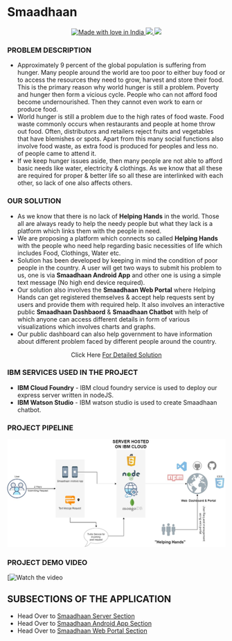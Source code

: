 # Smaadhaan

<p align="center">
  <a href="https://github.com/naveen8801/Smaadhaan">
   <img src="https://madewithlove.now.sh/in?heart=true&colorA=%23ff0000&colorB=%23050505&template=plastic" alt="Made with love in India">
    <img src="https://img.shields.io/badge/Made%20with%20Love%20%E2%9D%A4%EF%B8%8Fby-Enthusiast%20Coders-blue">
	<img src="https://img.shields.io/badge/Made%20with%20-IBM%20Cloud-orange">
	  </a>
</p>

### PROBLEM DESCRIPTION

- Approximately 9 percent of the global population is suffering from hunger. Many people around the world are too poor to either buy food or to access the resources they need to grow, harvest and store their food. This is the primary reason why world hunger is still a problem. Poverty and hunger then form a vicious cycle. People who can not afford food become undernourished. Then they cannot even work to earn or produce food.
- World hunger is still a problem due to the high rates of food waste. Food waste commonly occurs when restaurants and people at home throw out food. Often, distributors and retailers reject fruits and vegetables that have blemishes or spots. Apart from this many social functions also involve food waste, as extra food is produced for peoples and less no. of people came to attend it.
- If we keep hunger issues aside, then many people are not able to afford basic needs like water, electricity & clothings. As we know that all these are required for proper & better life so all these are interlinked with each other, so lack of one also affects others.

### OUR SOLUTION

- As we know that there is no lack of **Helping Hands** in the world. Those all are always ready to help the needy people but what they lack is a platform which links them with the people in need.
- We are proposing a platform which connects so called **Helping Hands** with the people who need help regarding basic necessities of life which includes Food, Clothings, Water etc.
- Solution has been developed by keeping in mind the condition of poor people in the country. A user will get two ways to submit his problem to us, one is via **Smaadhaan Android App** and other one is using a simple text message (No high end device required).
- Our solution also involves the **Smaadhaan Web Portal** where Helping Hands can get registered themselves & accept help requests sent by users and provide them with required help. It also involves an interactive public **Smaadhaan Dashbaord** & **Smaadhaan Chatbot** with help of which anyone can access different details in form of various visualizations which involves charts and graphs.
- Our public dashboard can also help government to have information about different problem faced by different people around the country.

<p align="center">Click Here <a href="https://drive.google.com/file/d/1Vl2-QBSNq2CIfvjcxcKGUjRsp2UIb71r/view">For Detailed Solution </a></p>

### IBM SERVICES USED IN THE PROJECT

- **IBM Cloud Foundry** - IBM cloud foundry service is used to deploy our express server written in nodeJS.
- **IBM Watson Studio** - IBM watson studio is used to create Smaadhaan chatbot.

### PROJECT PIPELINE
![PIPELINE](https://github.com/naveen8801/Smaadhaan/blob/main/utils/New_Smaadhaan_diagram_jpeg.jpg)

### PROJECT DEMO VIDEO
[![Watch the video]()

## SUBSECTIONS OF THE APPLICATION

- Head Over to [Smaadhaan Server Section](https://github.com/naveen8801/Smaadhaan/tree/server)
- Head Over to [Smaadhaan Android App Section](https://github.com/naveen8801/Smaadhaan/tree/Smaadhann_app)
- Head Over to [Smaadhaan Web Portal Section](https://github.com/naveen8801/Smaadhaan/tree/smaadhaan_web)
